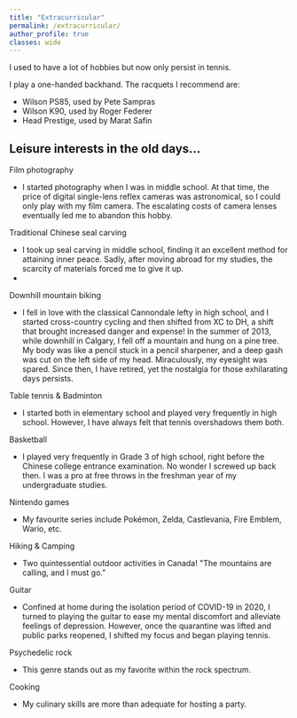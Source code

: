 ```yaml
---
title: "Extracurricular"
permalink: /extracurricular/
author_profile: true
classes: wide
---
```


I used to have a lot of hobbies but now only persist in tennis. 

I play a one-handed backhand. The racquets I recommend are:
- Wilson PS85, used by Pete Sampras
- Wilson K90, used by Roger Federer
- Head Prestige, used by Marat Safin

## Leisure interests in the old days...
Film photography
- I started photography when I was in middle school. At that time, the price of digital single-lens reflex cameras was astronomical, so I could only play with my film camera. The escalating costs of camera lenses eventually led me to abandon this hobby.

Traditional Chinese seal carving
- I took up seal carving in middle school, finding it an excellent method for attaining inner peace. Sadly, after moving abroad for my studies, the scarcity of materials forced me to give it up.
- 
Downhill mountain biking
- I fell in love with the classical Cannondale lefty in high school, and I started cross-country cycling and then shifted from XC to DH, a shift that brought increased danger and expense! In the summer of 2013, while downhill in Calgary, I fell off a mountain and hung on a pine tree. My body was like a pencil stuck in a pencil sharpener, and a deep gash was cut on the left side of my head. Miraculously, my eyesight was spared. Since then, I have retired,  yet the nostalgia for those exhilarating days persists.
  
Table tennis & Badminton
- I started both in elementary school and played very frequently in high school. However, I have always felt that tennis overshadows them both.

Basketball
- I played very frequently in Grade 3 of high school, right before the Chinese college entrance examination. No wonder I screwed up back then. I was a pro at free throws in the freshman year of my undergraduate studies. 

Nintendo games
- My favourite series include Pokémon, Zelda, Castlevania, Fire Emblem, Wario, etc.   

Hiking & Camping 
- Two quintessential outdoor activities in Canada! "The mountains are calling, and I must go." 

Guitar
- Confined at home during the isolation period of COVID-19 in 2020, I turned to playing the guitar to ease my mental discomfort and alleviate feelings of depression. However, once the quarantine was lifted and public parks reopened, I shifted my focus and began playing tennis.

Psychedelic rock
- This genre stands out as my favorite within the rock spectrum.

Cooking
- My culinary skills are more than adequate for hosting a party.
